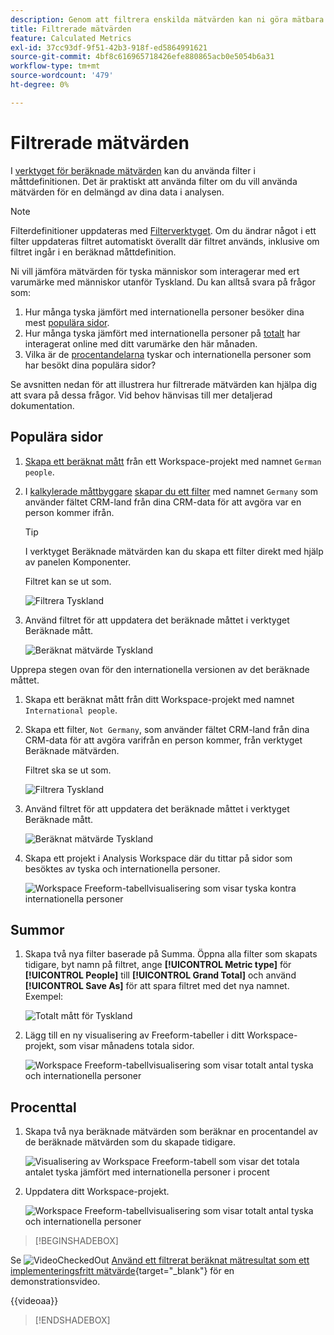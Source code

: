 ```yaml
---
description: Genom att filtrera enskilda mätvärden kan ni göra mätbara jämförelser i samma rapport.
title: Filtrerade mätvärden
feature: Calculated Metrics
exl-id: 37cc93df-9f51-42b3-918f-ed5864991621
source-git-commit: 4bf8c616965718426efe880865acb0e5054b6a31
workflow-type: tm+mt
source-wordcount: '479'
ht-degree: 0%

---
```


# Filtrerade mätvärden

I [verktyget för beräknade mätvärden](cm-build-metrics.md#definition-builder) kan du använda filter i måttdefinitionen. Det är praktiskt att använda filter om du vill använda mätvärden för en delmängd av dina data i analysen.

>[!NOTE]
>
>Filterdefinitioner uppdateras med [Filterverktyget](/help/components/filters/filter-builder.md). Om du ändrar något i ett filter uppdateras filtret automatiskt överallt där filtret används, inklusive om filtret ingår i en beräknad måttdefinition.
>

Ni vill jämföra mätvärden för tyska människor som interagerar med ert varumärke med människor utanför Tyskland. Du kan alltså svara på frågor som:

1. Hur många tyska jämfört med internationella personer besöker dina mest [populära sidor](#popular-pages).
1. Hur många tyska jämfört med internationella personer på [totalt](#totals) har interagerat online med ditt varumärke den här månaden.
1. Vilka är de [procentandelarna](#percentages) tyskar och internationella personer som har besökt dina populära sidor?

Se avsnitten nedan för att illustrera hur filtrerade mätvärden kan hjälpa dig att svara på dessa frågor. Vid behov hänvisas till mer detaljerad dokumentation.

## Populära sidor

1. [Skapa ett beräknat mått](cm-workflow.md) från ett Workspace-projekt med namnet `German people`.
1. I [kalkylerade måttbyggare](cm-build-metrics.md) [skapar du ett filter](/help/components/filters/filter-builder.md) med namnet `Germany` som använder fältet CRM-land från dina CRM-data för att avgöra var en person kommer ifrån.

   >[!TIP]
   >
   >I verktyget Beräknade mätvärden kan du skapa ett filter direkt med hjälp av panelen Komponenter.
   >   

   Filtret kan se ut som.

   ![Filtrera Tyskland](assets/filter-germany.png)

1. Använd filtret för att uppdatera det beräknade måttet i verktyget Beräknade mått.

   ![Beräknat mätvärde Tyskland](assets/calculated-metric-germany.png)

Upprepa stegen ovan för den internationella versionen av det beräknade måttet.

1. Skapa ett beräknat mått från ditt Workspace-projekt med namnet `International people`.
1. Skapa ett filter, `Not Germany`, som använder fältet CRM-land från dina CRM-data för att avgöra varifrån en person kommer, från verktyget Beräknade mätvärden.

   Filtret ska se ut som.

   ![Filtrera Tyskland](assets/filter-not-germany.png)

1. Använd filtret för att uppdatera det beräknade måttet i verktyget Beräknade mått.

   ![Beräknat mätvärde Tyskland](assets/calculated-metric-notgermany.png)


1. Skapa ett projekt i Analysis Workspace där du tittar på sidor som besöktes av tyska och internationella personer.

   ![Workspace Freeform-tabellvisualisering som visar tyska kontra internationella personer](assets/workspace-german-vs-international.png)


## Summor

1. Skapa två nya filter baserade på Summa. Öppna alla filter som skapats tidigare, byt namn på filtret, ange **[!UICONTROL Metric type]** för **[!UICONTROL People]** till **[!UICONTROL Grand Total]** och använd **[!UICONTROL Save As]** för att spara filtret med det nya namnet. Exempel:

   ![Totalt mått för Tyskland](assets/calculated-metric-germany-total.png)

1. Lägg till en ny visualisering av Freeform-tabeller i ditt Workspace-projekt, som visar månadens totala sidor.

   ![Workspace Freeform-tabellvisualisering som visar totalt antal tyska och internationella personer](assets/workspace-german-vs-international-totals.png)


## Procenttal

1. Skapa två nya beräknade mätvärden som beräknar en procentandel av de beräknade mätvärden som du skapade tidigare.

   ![Visualisering av Workspace Freeform-tabell som visar det totala antalet tyska jämfört med internationella personer i procent](assets/calculated-metric-germany-total-percentage.png)


1. Uppdatera ditt Workspace-projekt.

   ![Workspace Freeform-tabellvisualisering som visar totalt antal tyska och internationella personer](assets/workspace-german-vs-international-totals-percentage.png)



>[!BEGINSHADEBOX]

Se ![VideoCheckedOut](/help/assets/icons/VideoCheckedOut.svg) [Använd ett filtrerat beräknat mätresultat som ett implementeringsfritt mätvärde](https://video.tv.adobe.com/v/25407?quality=12&learn=on){target="_blank"} för en demonstrationsvideo.

{{videoaa}}

>[!ENDSHADEBOX]

